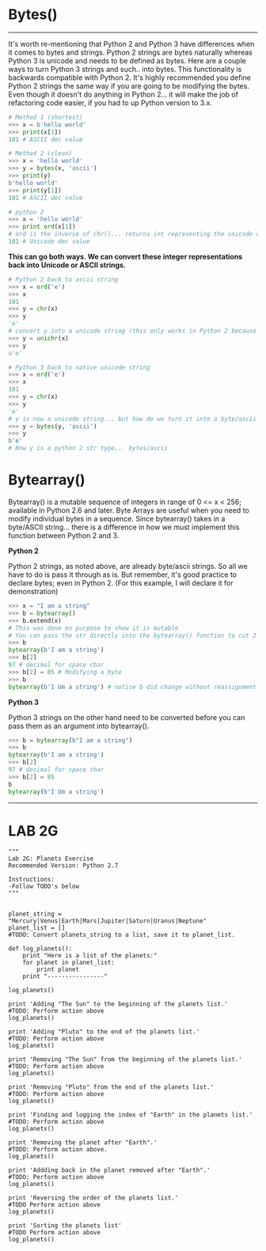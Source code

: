 # Bytes\(\)

---

It's worth re-mentioning that Python 2 and Python 3 have differences when it comes to bytes and strings. Python 2 strings are bytes naturally whereas Python 3 is unicode and needs to be defined as bytes. Here are a couple ways to turn Python 3 strings and such.. into bytes. This functionality is backwards compatible with Python 2. It's highly recommended you define Python 2 strings the same way if you are going to be modifying the bytes. Even though it doesn't do anything in Python 2... it will make the job of refactoring code easier, if you had to up Python version to 3.x.

```py
# Method 1 (shortest)
>>> x = b'hello world'
>>> print(x[1])
101 # ASCII dec value

# Method 2 (clean)
>>> x = 'hello world'
>>> y = bytes(x, 'ascii')
>>> print(y)
b'hello world'
>>> print(y[1])
101 # ASCII dec value

# python 2
>>> x = 'hello world'
>>> print ord(x[1]) 
# ord is the inverse of chr()... returns int representing the unicode code point of the argument
101 # Unicode dec value
```

**This can go both ways. We can convert these integer representations back into Unicode or ASCII strings.**

```py
# Python 2 back to ascii string
>>> x = ord('e')
>>> x
101
>>> y = chr(x)
>>> y
'e'
# convert y into a unicode string (this only works in Python 2 because unicode is default in Python 3)
>>> y = unichr(x)
>>> y
u'e'

# Python 3 back to native unicode string
>>> x = ord('e')
>>> x
101
>>> y = chr(x)
>>> y
'e'
# y is now a unicode string... but how do we turn it into a byte/ascii string?
>>> y = bytes(y, 'ascii')
>>> y
b'e'
# Now y is a python 2 str type... bytes/ascii
```

# Bytearray\(\)

Bytearray\(\) is a mutable sequence of integers in range of 0 &lt;= x &lt; 256; available in Python 2.6 and later​. Byte Arrays are useful when you need to modify individual bytes in a sequence. Since bytearray\(\) takes in a byte/ASCII string... there is a difference in how we must implement this function between Python 2 and 3.

**Python 2**

Python 2 strings, as noted above, are already byte/ascii strings. So all we have to do is pass it through as is. But remember, it's good practice to declare bytes; even in Python 2. \(For this example, I will declare it for demonstration\)

```py
>>> x = "I am a string"
>>> b = bytearray()​
>>> b.extend(x) 
# This was done on purpose to show it is mutable 
# You can pass the str directly into the bytearray() function to cut 2 lines
>>> b​
bytearray(b'I am a string')​
>>> b[2]​
97 # decimal for space char​
>>> b[2] = 85​ # Modifying a byte
>>> b​
bytearray(b'I Um a string')​ # notice b did change without reassignment
```

**Python 3**

Python 3 strings on the other hand need to be converted before you can pass them as an argument into bytearray\(\).

```py
>>> b = bytearray(b"I am a string")​
>>> b​
bytearray(b'I am a string')​
>>> b[2]​
97 # decimal for space char​
>>> b[2] = 85​
b​
bytearray(b'I Um a string')​
```

---

# LAB 2G

```
"""
Lab 2G: Planets Exercise
Recommended Version: Python 2.7

Instructions:
-Follow TODO's below
"""


planet_string = "Mercury|Venus|Earth|Mars|Jupiter|Saturn|Uranus|Neptune"
planet_list = []
#TODO: Convert planets_string to a list, save it to planet_list.

def log_planets():
    print "Here is a list of the planets:"
    for planet in planet_list:
        print planet
    print "----------------"

log_planets()

print 'Adding "The Sun" to the beginning of the planets list.'
#TODO: Perform action above
log_planets()

print 'Adding "Pluto" to the end of the planets list.'
#TODO: Perform action above
log_planets()

print 'Removing "The Sun" from the beginning of the planets list.'
#TODO: Perform action above
log_planets()

print 'Removing "Pluto" from the end of the planets list.'
#TODO: Perform action above
log_planets()

print 'Finding and logging the index of "Earth" in the planets list.'
#TODO: Perform action above
log_planets()

print 'Removing the planet after "Earth".'
#TODO: Perform action above.  
log_planets()

print 'Addding back in the planet removed after "Earth".'
#TODO: Perform action above
log_planets()

print 'Reversing the order of the planets list.'
#TODO Perform action above
log_planets()

print 'Sorting the planets list'
#TODO Perform action above
log_planets()
```



